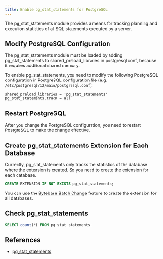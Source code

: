 ```yaml
---
title: Enable pg_stat_statements for PostgreSQL
---
```


<HintBlock type="info">

The pg_stat_statements module provides a means for tracking planning and execution statistics of all SQL statements executed by a server.

</HintBlock>

## Modify PostgreSQL Configuration

<HintBlock type="warning">

The pg_stat_statements module must be loaded by adding pg_stat_statements to shared_preload_libraries in postgresql.conf, because it requires additional shared memory.

</HintBlock>

To enable pg_stat_statements, you need to modify the following PostgreSQL configuration in PostgreSQL configuration file (e.g. `/etc/postgresql/12/main/postgresql.conf`):

```plain
shared_preload_libraries = 'pg_stat_statements'
pg_stat_statements.track = all
```

## Restart PostgreSQL

After you change the PostgreSQL configuration, you need to restart PostgreSQL to make the change effective.

## Create pg_stat_statements Extension for Each Database

Currently, pg_stat_statements only tracks the statistics of the database where the extension is created. So you need to create the extension for each database.

```sql
CREATE EXTENSION IF NOT EXISTS pg_stat_statements;
```

You can use the [Bytebase Batch Change](/docs/batch-change/overview) feature to create the extension for all databases.

## Check pg_stat_statements

```sql
SELECT count(*) FROM pg_stat_statements;
```

## References

- [pg_stat_statements](https://www.postgresql.org/docs/current/pgstatstatements.html)
